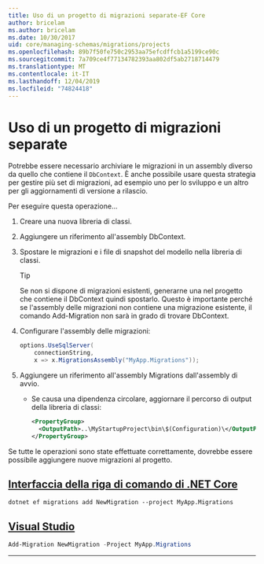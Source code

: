 ```yaml
---
title: Uso di un progetto di migrazioni separate-EF Core
author: bricelam
ms.author: bricelam
ms.date: 10/30/2017
uid: core/managing-schemas/migrations/projects
ms.openlocfilehash: 89b7f50fe750c2953aa75efcdffcb1a5199ce90c
ms.sourcegitcommit: 7a709ce4f77134782393aa802df5ab2718714479
ms.translationtype: MT
ms.contentlocale: it-IT
ms.lasthandoff: 12/04/2019
ms.locfileid: "74824418"
---
```

# <a name="using-a-separate-migrations-project"></a>Uso di un progetto di migrazioni separate

Potrebbe essere necessario archiviare le migrazioni in un assembly diverso da quello che contiene il `DbContext`. È anche possibile usare questa strategia per gestire più set di migrazioni, ad esempio uno per lo sviluppo e un altro per gli aggiornamenti di versione a rilascio.

Per eseguire questa operazione...

1. Creare una nuova libreria di classi.

2. Aggiungere un riferimento all'assembly DbContext.

3. Spostare le migrazioni e i file di snapshot del modello nella libreria di classi.
   > [!TIP]
   > Se non si dispone di migrazioni esistenti, generarne una nel progetto che contiene il DbContext quindi spostarlo.
   > Questo è importante perché se l'assembly delle migrazioni non contiene una migrazione esistente, il comando Add-Migration non sarà in grado di trovare DbContext.

4. Configurare l'assembly delle migrazioni:

   ``` csharp
   options.UseSqlServer(
       connectionString,
       x => x.MigrationsAssembly("MyApp.Migrations"));
   ```

5. Aggiungere un riferimento all'assembly Migrations dall'assembly di avvio.
   * Se causa una dipendenza circolare, aggiornare il percorso di output della libreria di classi:

     ``` xml
     <PropertyGroup>
       <OutputPath>..\MyStartupProject\bin\$(Configuration)\</OutputPath>
     </PropertyGroup>
     ```

Se tutte le operazioni sono state effettuate correttamente, dovrebbe essere possibile aggiungere nuove migrazioni al progetto.

## <a name="net-core-clitabdotnet-core-cli"></a>[Interfaccia della riga di comando di .NET Core](#tab/dotnet-core-cli)

```dotnetcli
dotnet ef migrations add NewMigration --project MyApp.Migrations
```

## <a name="visual-studiotabvs"></a>[Visual Studio](#tab/vs)

``` powershell
Add-Migration NewMigration -Project MyApp.Migrations
```

***
